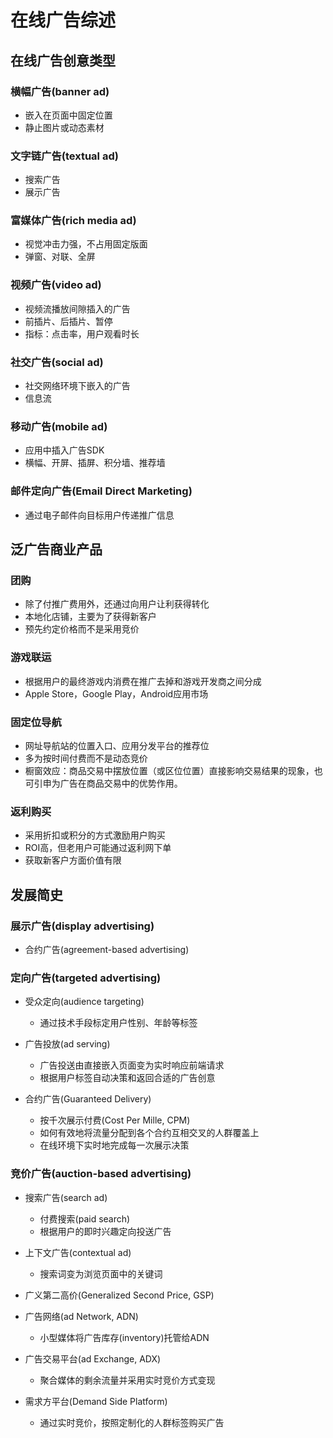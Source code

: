 # 在线广告综述

## 在线广告创意类型

### 横幅广告(banner ad)

- 嵌入在页面中固定位置
- 静止图片或动态素材

### 文字链广告(textual ad)

- 搜索广告
- 展示广告

### 富媒体广告(rich media ad)

- 视觉冲击力强，不占用固定版面
- 弹窗、对联、全屏

### 视频广告(video ad)

- 视频流播放间隙插入的广告
- 前插片、后插片、暂停
- 指标：点击率，用户观看时长

### 社交广告(social ad)

- 社交网络环境下嵌入的广告
- 信息流

### 移动广告(mobile ad)

- 应用中插入广告SDK
- 横幅、开屏、插屏、积分墙、推荐墙

### 邮件定向广告(Email Direct Marketing)

- 通过电子邮件向目标用户传递推广信息

## 泛广告商业产品

### 团购

- 除了付推广费用外，还通过向用户让利获得转化
- 本地化店铺，主要为了获得新客户
- 预先约定价格而不是采用竞价

### 游戏联运

- 根据用户的最终游戏内消费在推广去掉和游戏开发商之间分成
- Apple Store，Google Play，Android应用市场

### 固定位导航

- 网址导航站的位置入口、应用分发平台的推荐位
- 多为按时间付费而不是动态竞价
- 橱窗效应：商品交易中摆放位置（或区位位置）直接影响交易结果的现象，也可引申为广告在商品交易中的优势作用。

### 返利购买

- 采用折扣或积分的方式激励用户购买
- ROI高，但老用户可能通过返利网下单
- 获取新客户方面价值有限

## 发展简史

### 展示广告(display advertising)

- 合约广告(agreement-based advertising)

### 定向广告(targeted advertising)

- 受众定向(audience targeting)

	- 通过技术手段标定用户性别、年龄等标签

- 广告投放(ad serving)

	- 广告投送由直接嵌入页面变为实时响应前端请求
	- 根据用户标签自动决策和返回合适的广告创意

- 合约广告(Guaranteed Delivery)

	- 按千次展示付费(Cost Per Mille, CPM)
	- 如何有效地将流量分配到各个合约互相交叉的人群覆盖上
	- 在线环境下实时地完成每一次展示决策

### 竞价广告(auction-based advertising)

- 搜索广告(search ad)

	- 付费搜索(paid search)
	- 根据用户的即时兴趣定向投送广告

- 上下文广告(contextual ad)

	- 搜索词变为浏览页面中的关键词

- 广义第二高价(Generalized Second Price, GSP)
- 广告网络(ad Network, ADN)

	- 小型媒体将广告库存(inventory)托管给ADN

- 广告交易平台(ad Exchange, ADX)

	- 聚合媒体的剩余流量并采用实时竞价方式变现

- 需求方平台(Demand Side Platform)

	- 通过实时竞价，按照定制化的人群标签购买广告
